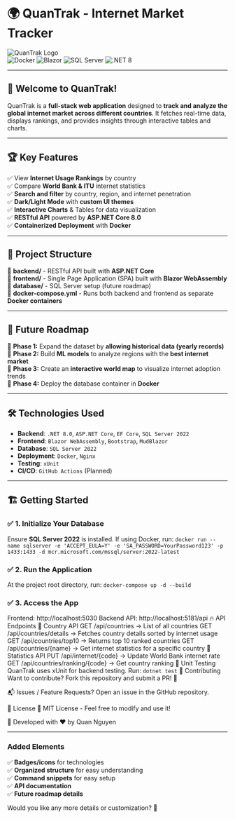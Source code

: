# 🌍 QuanTrak - Internet Market Tracker

![QuanTrak Logo](https://img.shields.io/badge/QuanTrak-Internet%20Market%20Tracker-blue)  
![Docker](https://img.shields.io/badge/Docker-Enabled-blue?logo=docker)
![Blazor](https://img.shields.io/badge/Blazor-WebAssembly-purple?logo=blazor)
![SQL Server](https://img.shields.io/badge/SQL%20Server-Database-red?logo=microsoftsqlserver)
![.NET 8](https://img.shields.io/badge/.NET%208-Backend-blueviolet?logo=dotnet)

---

## 🚀 Welcome to **QuanTrak**!
QuanTrak is a **full-stack web application** designed to **track and analyze the global internet market across different countries**. It fetches real-time data, displays rankings, and provides insights through interactive tables and charts.

---
## 🏆 **Key Features**
✅ View **Internet Usage Rankings** by country  
✅ Compare **World Bank & ITU** internet statistics  
✅ **Search and filter** by country, region, and internet penetration  
✅ **Dark/Light Mode** with **custom UI themes**  
✅ **Interactive Charts** & Tables for data visualization  
✅ **RESTful API** powered by **ASP.NET Core 8.0**  
✅ **Containerized Deployment** with **Docker**  

---

## 📌 **Project Structure**
📂 **backend/** - RESTful API built with **ASP.NET Core**  
📂 **frontend/** - Single Page Application (SPA) built with **Blazor WebAssembly**  
📂 **database/** - SQL Server setup (future roadmap)  
📄 **docker-compose.yml** - Runs both backend and frontend as separate **Docker containers**  

---

## 🎯 **Future Roadmap**
📌 **Phase 1:** Expand the dataset by **allowing historical data (yearly records)**  
📌 **Phase 2:** Build **ML models** to analyze regions with the **best internet market**  
📌 **Phase 3:** Create an **interactive world map** to visualize internet adoption trends  
📌 **Phase 4:** Deploy the database container in **Docker**  

---

## 🛠 **Technologies Used**
- **Backend**: `.NET 8.0`, `ASP.NET Core`, `EF Core`, `SQL Server 2022`
- **Frontend**: `Blazor WebAssembly`, `Bootstrap`, `MudBlazor`
- **Database**: `SQL Server 2022`
- **Deployment**: `Docker`, `Nginx`
- **Testing**: `xUnit`
- **CI/CD**: `GitHub Actions` (Planned)

---

## 🏗 **Getting Started**
### ✅ **1. Initialize Your Database**
Ensure **SQL Server 2022** is installed. If using Docker, run:
```docker run --name sqlserver -e 'ACCEPT_EULA=Y' -e 'SA_PASSWORD=YourPassword123' -p 1433:1433 -d mcr.microsoft.com/mssql/server:2022-latest```
### ✅ **2. Run the Application**
At the project root directory, run:
```docker-compose up -d --build```
### ✅ **3. Access the App**
Frontend: http://localhost:5030
Backend API: http://localhost:5181/api
🔥 API Endpoints
📍 Country API
GET /api/countries → List of all countries
GET /api/countries/details → Fetches country details sorted by internet usage
GET /api/countries/top10 → Returns top 10 ranked countries
GET /api/countries/{name} → Get internet statistics for a specific country
📍 Statistics API
PUT /api/internet/{code} → Update World Bank internet rate
GET /api/countries/ranking/{code} → Get country ranking
🧪 Unit Testing
QuanTrak uses xUnit for backend testing. Run:
```dotnet test```
🤝 Contributing
Want to contribute? Fork this repository and submit a PR! 🚀

📬 Issues / Feature Requests? Open an issue in the GitHub repository.

📜 License
📌 MIT License - Feel free to modify and use it!

🚀 Developed with ❤️ by Quan Nguyen

---
### **Added Elements**
✅ **Badges/icons** for technologies  
✅ **Organized structure** for easy understanding  
✅ **Command snippets** for easy setup  
✅ **API documentation**  
✅ **Future roadmap details**  

Would you like any more details or customization? 🚀
